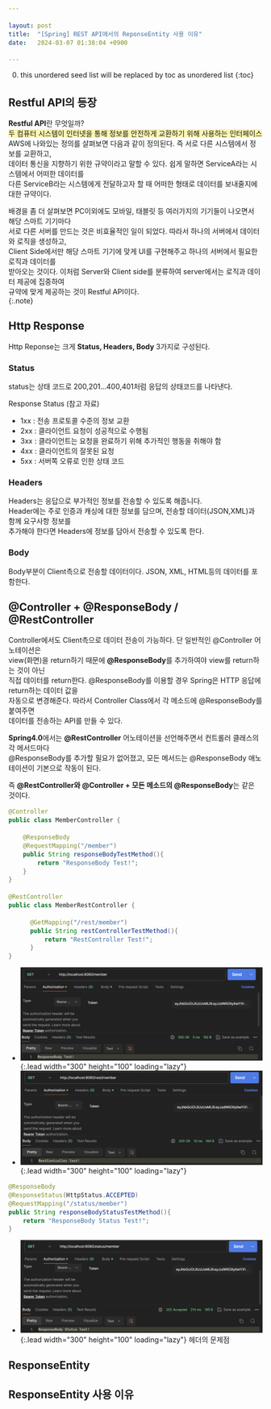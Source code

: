 ```yaml
---

layout: post
title:  "[Spring] REST API에서의 ReponseEntity 사용 이유"
date:   2024-03-07 01:38:04 +0900

---
```


0. this unordered seed list will be replaced by toc as unordered list
{:toc}


## Restful API의 등장
**Restful API**란 무엇일까?  
<span  style="background-color:#fff5b1">두 컴퓨터 시스템이 인터넷을 통해 정보를 안전하게 교환하기 위해 사용하는 인터페이스</span>  
AWS에 나와있는 정의를 살펴보면 다음과 같이 정의된다. 즉 서로 다른 시스템에서 정보를 교환하고,  
데이터 통신을 지향하기 위한 규약이라고 말할 수 있다. 쉽게 말하면 ServiceA라는 시스템에서 어떠한 데이터를  
다른 ServiceB라는 시스템에게 전달하고자 할 때 어떠한 형태로 데이터를 보내줄지에 대한 규약이다.  

배경을 좀 더 살펴보면 PC이외에도 모바일, 태블릿 등 여러가지의 기기들이 나오면서 해당 스마트 기기마다  
서로 다른 서버를 만드는 것은 비효율적인 일이 되었다. 따라서 하나의 서버에서 데이터와 로직을 생성하고,  
Client Side에서만 해당 스마트 기기에 맞게 UI를 구현해주고 하나의 서버에서 필요한 로직과 데이터를  
받아오는 것이다. 이처럼 Server와 Client side를 분류하여 server에서는 로직과 데이터 제공에 집중하여  
규약에 맞게 제공하는 것이 Restful API이다.  
{:.note}

## Http Response
Http Reponse는 크게 **Status, Headers, Body** 3가지로 구성된다.  

### Status
status는 상태 코드로 200,201...400,401처럼 응답의 상태코드를 나타낸다. 

Response Status (참고 자료)
- 1xx : 전송 프로토콜 수준의 정보 교환
- 2xx : 클라이언트 요청이 성공적으로 수행됨
- 3xx : 클라이언트는 요청을 완료하기 위해 추가적인 행동을 취해야 함
- 4xx : 클라이언트의 잘못된 요청
- 5xx : 서버쪽 오류로 인한 상태 코드  

### Headers
Headers는 응답으로 부가적인 정보를 전송할 수 있도록 해줍니다.  
Header에는 주로 인증과 캐싱에 대한 정보를 담으며, 전송할 데이터(JSON,XML)과 함께 요구사항 정보를  
추가해야 한다면 Headers에 정보를 담아서 전송할 수 있도록 한다.  

### Body
Body부분이 Client측으로 전송할 데이터이다. JSON, XML, HTML등의 데이터를 포함한다.  

## @Controller + @ResponseBody / @RestController
Controller에서도 Client측으로 데이터 전송이 가능하다. 단 일반적인 @Controller 어노테이션은  
view(화면)을 return하기 때문에 **@ResponseBody**를 추가하여야 view를 return하는 것이 아닌  
직접 데이터를 return한다. @ResponseBody를 이용할 경우 Spring은 HTTP 응답에 return하는 데이터 값을  
자동으로 변경해준다. 따라서 Controller Class에서 각 메소드에 @ResponseBody를 붙여주면  
데이터를 전송하는 API를 만들 수 있다.  

**Spring4.0**에서는 **@RestController** 어노테이션을 선언해주면서 컨트롤러 클래스의 각 메서드마다  
@ResponseBody를 추가할 필요가 없어졌고, 모든 메서드는 @ResponseBody 애노테이션이 기본으로 작동이 된다.  

즉 **@RestController와 @Controller + 모든 메소드의 @ResponseBody**는 같은 것이다.  

~~~java
@Controller
public class MemberController {

    @ResponseBody
    @RequestMapping("/member")
    public String responseBodyTestMethod(){
        return "ResponseBody Test!";
    }
}

@RestController
public class MemberRestController {

      @GetMapping("/rest/member")
      public String restControllerTestMethod(){
          return "RestController Test!";
      }
}
~~~
- ![Full-image](/assets/img/responseEntity/responseBody.png){:.lead width="300" height="100" loading="lazy"}
- ![Full-image](/assets/img/responseEntity/restController.png){:.lead width="300" height="100" loading="lazy"}


~~~java
@ResponseBody
@ResponseStatus(HttpStatus.ACCEPTED)
@RequestMapping("/status/member")
public String responseBodyStatusTestMethod(){
    return "ResponseBody Status Test!";
}
~~~
- ![Full-image](/assets/img/responseEntity/ResponseStatus.png){:.lead width="300" height="100" loading="lazy"}
헤더의 문제점

## ResponseEntity

## ResponseEntity 사용 이유